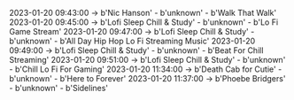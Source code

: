 2023-01-20 09:43:00 -> b'Nic Hanson' - b'unknown' - b'Walk That Walk'
2023-01-20 09:45:00 -> b'Lofi Sleep Chill & Study' - b'unknown' - b'Lo Fi Game Stream'
2023-01-20 09:47:00 -> b'Lofi Sleep Chill & Study' - b'unknown' - b'All Day Hip Hop Lo Fi Streaming Music'
2023-01-20 09:49:00 -> b'Lofi Sleep Chill & Study' - b'unknown' - b'Beat For Chill Streaming'
2023-01-20 09:51:00 -> b'Lofi Sleep Chill & Study' - b'unknown' - b'Chill Lo Fi For Gaming'
2023-01-20 11:34:00 -> b'Death Cab for Cutie' - b'unknown' - b'Here to Forever'
2023-01-20 11:37:00 -> b'Phoebe Bridgers' - b'unknown' - b'Sidelines'
